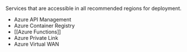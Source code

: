 Services that are accessible in all recommended regions for deployment. 
-  Azure API Management
- Azure Container Registry
- [[Azure Functions]]
- Azure Private Link
- Azure Virtual WAN